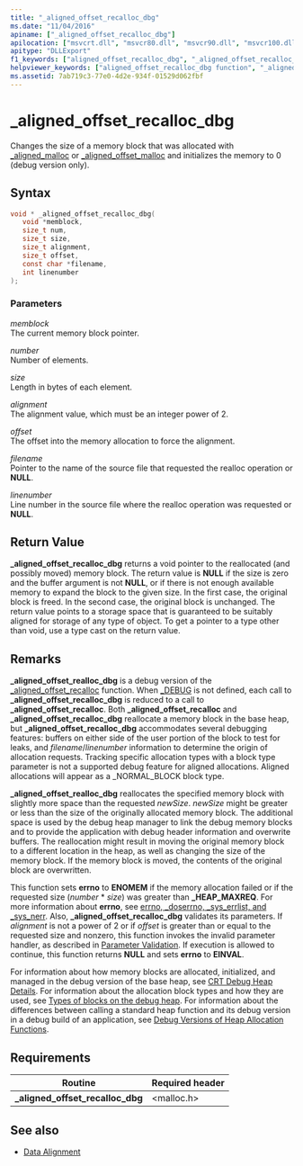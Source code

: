 ```yaml
---
title: "_aligned_offset_recalloc_dbg"
ms.date: "11/04/2016"
apiname: ["_aligned_offset_recalloc_dbg"]
apilocation: ["msvcrt.dll", "msvcr80.dll", "msvcr90.dll", "msvcr100.dll", "msvcr100_clr0400.dll", "msvcr110.dll", "msvcr110_clr0400.dll", "msvcr120.dll", "msvcr120_clr0400.dll", "ucrtbase.dll"]
apitype: "DLLExport"
f1_keywords: ["aligned_offset_recalloc_dbg", "_aligned_offset_recalloc_dbg"]
helpviewer_keywords: ["aligned_offset_recalloc_dbg function", "_aligned_offset_recalloc_dbg function"]
ms.assetid: 7ab719c3-77e0-4d2e-934f-01529d062fbf
---
```

# _aligned_offset_recalloc_dbg

Changes the size of a memory block that was allocated with [_aligned_malloc](aligned-malloc.md) or [_aligned_offset_malloc](aligned-offset-malloc.md) and initializes the memory to 0 (debug version only).

## Syntax

```C
void * _aligned_offset_recalloc_dbg(
   void *memblock,
   size_t num,
   size_t size,
   size_t alignment,
   size_t offset,
   const char *filename,
   int linenumber
);
```

### Parameters

*memblock*<br/>
The current memory block pointer.

*number*<br/>
Number of elements.

*size*<br/>
Length in bytes of each element.

*alignment*<br/>
The alignment value, which must be an integer power of 2.

*offset*<br/>
The offset into the memory allocation to force the alignment.

*filename*<br/>
Pointer to the name of the source file that requested the realloc operation or **NULL**.

*linenumber*<br/>
Line number in the source file where the realloc operation was requested or **NULL**.

## Return Value

**_aligned_offset_recalloc_dbg** returns a void pointer to the reallocated (and possibly moved) memory block. The return value is **NULL** if the size is zero and the buffer argument is not **NULL**, or if there is not enough available memory to expand the block to the given size. In the first case, the original block is freed. In the second case, the original block is unchanged. The return value points to a storage space that is guaranteed to be suitably aligned for storage of any type of object. To get a pointer to a type other than void, use a type cast on the return value.

## Remarks

**_aligned_offset_realloc_dbg** is a debug version of the [_aligned_offset_recalloc](aligned-offset-recalloc.md) function. When [_DEBUG](../../c-runtime-library/debug.md) is not defined, each call to **_aligned_offset_recalloc_dbg** is reduced to a call to **_aligned_offset_recalloc**. Both **_aligned_offset_recalloc** and **_aligned_offset_recalloc_dbg** reallocate a memory block in the base heap, but **_aligned_offset_recalloc_dbg** accommodates several debugging features: buffers on either side of the user portion of the block to test for leaks, and *filename*/*linenumber* information to determine the origin of allocation requests. Tracking specific allocation types with a block type parameter is not a supported debug feature for aligned allocations. Aligned allocations will appear as a _NORMAL_BLOCK block type.

**_aligned_offset_realloc_dbg** reallocates the specified memory block with slightly more space than the requested *newSize*. *newSize* might be greater or less than the size of the originally allocated memory block. The additional space is used by the debug heap manager to link the debug memory blocks and to provide the application with debug header information and overwrite buffers. The reallocation might result in moving the original memory block to a different location in the heap, as well as changing the size of the memory block. If the memory block is moved, the contents of the original block are overwritten.

This function sets **errno** to **ENOMEM** if the memory allocation failed or if the requested size (*number* * *size*) was greater than **_HEAP_MAXREQ**. For more information about **errno**, see [errno, _doserrno, _sys_errlist, and _sys_nerr](../../c-runtime-library/errno-doserrno-sys-errlist-and-sys-nerr.md). Also, **_aligned_offset_recalloc_dbg** validates its parameters. If *alignment* is not a power of 2 or if *offset* is greater than or equal to the requested size and nonzero, this function invokes the invalid parameter handler, as described in [Parameter Validation](../../c-runtime-library/parameter-validation.md). If execution is allowed to continue, this function returns **NULL** and sets **errno** to **EINVAL**.

For information about how memory blocks are allocated, initialized, and managed in the debug version of the base heap, see [CRT Debug Heap Details](/visualstudio/debugger/crt-debug-heap-details). For information about the allocation block types and how they are used, see [Types of blocks on the debug heap](/visualstudio/debugger/crt-debug-heap-details). For information about the differences between calling a standard heap function and its debug version in a debug build of an application, see [Debug Versions of Heap Allocation Functions](/visualstudio/debugger/debug-versions-of-heap-allocation-functions).

## Requirements

|Routine|Required header|
|-------------|---------------------|
|**_aligned_offset_recalloc_dbg**|\<malloc.h>|

## See also

- [Data Alignment](../../c-runtime-library/data-alignment.md)
